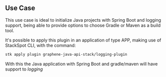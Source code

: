 ## **Use Case**
This use case is ideal to initialize Java projects with Spring Boot and logging support, being able to provide options to choose Gradle or Maven as a build tool.

It's possible to apply this plugin in an application of type APP, making use of StackSpot CLI, with the command:
```bash
stk apply plugin graphene-java-api-stack/logging-plugin
```

With this the Java application with Spring Boot and gradle/maven will have support to _logging_
